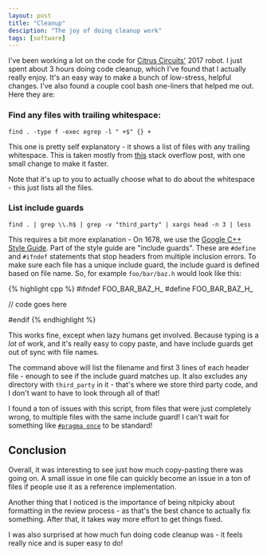 ```yaml
---
layout: post
title: "Cleanup"
desciption: "The joy of doing cleanup work"
tags: [software]
---
```


I've been working a lot on the code for [Citrus Circuits'](http://www.citruscircuits.org/) 2017 robot. I just spent about 3 hours doing code cleanup, which I've found that I actually really enjoy. It's an easy way to make a bunch of low-stress, helpful changes. I've also found a couple cool bash one-liners that helped me out. Here they are:

### Find any files with trailing whitespace:
```
find . -type f -exec egrep -l " +$" {} +
```

This one is pretty self explanatory - it shows a list of files with any trailing whitespace. This is taken mostly from [this](http://stackoverflow.com/questions/11210126/bash-find-files-with-trailing-spaces-at-the-end-of-the-lines) stack overflow post, with one small change to make it faster.

Note that it's up to you to actually choose what to do about the whitespace - this just lists all the files.

### List include guards
```
find . | grep \\.h$ | grep -v "third_party" | xargs head -n 3 | less
```

This requires a bit more explanation - On 1678, we use the [Google C++ Style Guide](https://google.github.io/styleguide/cppguide.html). Part of the style guide are "include guards". These are `#define` and `#ifndef` statements that stop headers from multiple inclusion errors. To make sure each file has a unique include guard, the include guard is defined based on file name. So, for example `foo/bar/baz.h` would look like this:

{% highlight cpp %}
#ifndef FOO_BAR_BAZ_H_
#define FOO_BAR_BAZ_H_

// code goes here

#endif
{% endhighlight %}

This works fine, except when lazy humans get involved. Because typing is a _lot_ of work, and it's really easy to copy paste, and have include guards get out of sync with file names.

The command above will list the filename and first 3 lines of each header file - enough to see if the include guard matches up. It also excludes any directory with `third_party` in it - that's where we store third party code, and I don't want to have to look through all of that!

I found a ton of issues with this script, from files that were just completely wrong, to multiple files with the same include guard! I can't wait for something like [`#pragma once`](https://en.wikipedia.org/wiki/Pragma_once) to be standard!

## Conclusion

Overall, it was interesting to see just how much copy-pasting there was going on. A small issue in one file can quickly become an issue in a ton of files if people use it as a reference implementation.

Another thing that I noticed is the importance of being nitpicky about formatting in the review process - as that's the best chance to actually fix something. After that, it takes way more effort to get things fixed.

I was also surprised at how much fun doing code cleanup was - it feels really nice and is super easy to do!
